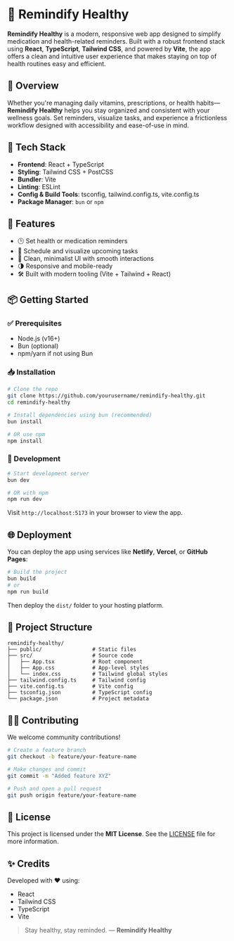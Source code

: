 # 💊 Remindify Healthy

**Remindify Healthy** is a modern, responsive web app designed to simplify medication and health-related reminders. Built with a robust frontend stack using **React**, **TypeScript**, **Tailwind CSS**, and powered by **Vite**, the app offers a clean and intuitive user experience that makes staying on top of health routines easy and efficient.

## 🌟 Overview

Whether you're managing daily vitamins, prescriptions, or health habits—**Remindify Healthy** helps you stay organized and consistent with your wellness goals. Set reminders, visualize tasks, and experience a frictionless workflow designed with accessibility and ease-of-use in mind.

## 🔧 Tech Stack

- **Frontend**: React + TypeScript  
- **Styling**: Tailwind CSS + PostCSS  
- **Bundler**: Vite  
- **Linting**: ESLint  
- **Config & Build Tools**: tsconfig, tailwind.config.ts, vite.config.ts  
- **Package Manager**: `bun` or `npm`

## 🚀 Features

- 🕒 Set health or medication reminders  
- 📆 Schedule and visualize upcoming tasks  
- 🧼 Clean, minimalist UI with smooth interactions  
- 🌗 Responsive and mobile-ready  
- 🛠 Built with modern tooling (Vite + Tailwind + React)

## 📦 Getting Started

### ✅ Prerequisites

- Node.js (v16+)  
- Bun (optional)  
- npm/yarn if not using Bun

### 📥 Installation

```bash
# Clone the repo
git clone https://github.com/yourusername/remindify-healthy.git
cd remindify-healthy

# Install dependencies using bun (recommended)
bun install

# OR use npm
npm install
```

### 🧪 Development

```bash
# Start development server
bun dev

# OR with npm
npm run dev
```

Visit `http://localhost:5173` in your browser to view the app.

## 🌐 Deployment

You can deploy the app using services like **Netlify**, **Vercel**, or **GitHub Pages**:

```bash
# Build the project
bun build
# or
npm run build
```

Then deploy the `dist/` folder to your hosting platform.

## 📁 Project Structure

```
remindify-healthy/
├── public/                # Static files
├── src/                   # Source code
│   ├── App.tsx            # Root component
│   ├── App.css            # App-level styles
│   └── index.css          # Tailwind global styles
├── tailwind.config.ts     # Tailwind config
├── vite.config.ts         # Vite config
├── tsconfig.json          # TypeScript config
└── package.json           # Project metadata
```

## 🧑‍💻 Contributing

We welcome community contributions!

```bash
# Create a feature branch
git checkout -b feature/your-feature-name

# Make changes and commit
git commit -m "Added feature XYZ"

# Push and open a pull request
git push origin feature/your-feature-name
```

## 📄 License

This project is licensed under the **MIT License**. See the [LICENSE](./LICENSE) file for more information.

## ✨ Credits

Developed with ❤️ using:

- React  
- Tailwind CSS  
- TypeScript  
- Vite

> Stay healthy, stay reminded. — **Remindify Healthy**
